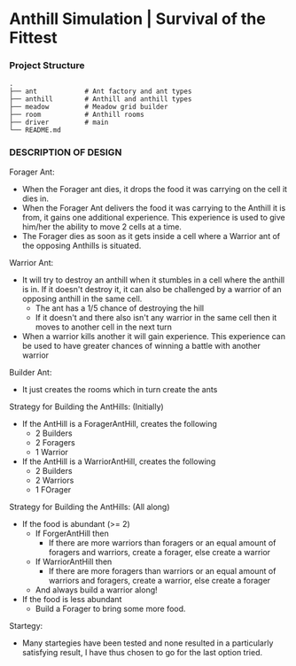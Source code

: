 # Anthill Simulation | Survival of the Fittest


### Project Structure
    .                              
    ├── ant            # Ant factory and ant types
    ├── anthill        # Anthill and anthill types
    ├── meadow         # Meadow grid builder
    ├── room           # Anthill rooms
    ├── driver         # main
    └── README.md 

### DESCRIPTION OF DESIGN
Forager Ant:
* When the Forager ant dies, it drops the food it was carrying
on the cell it dies in.
* When the Forager Ant delivers the food it was carrying to the
Anthill it is from, it gains one additional experience. This
experience is used to give him/her the ability to move 2 cells
at a time.
* The Forager dies as soon as it gets inside a cell where a
Warrior ant of the opposing Anthills is situated.

Warrior Ant:
* It will try to destroy an anthill when it stumbles in a cell 
where the anthill is in. If it doesn't destroy it, it can also
be challenged by a warrior of an opposing anthill in the same
cell. 
	- The ant has a 1/5 chance of destroying the hill
	- If it doesn't and there also isn't any warrior in the
	same cell then it moves to another cell in the next turn
* When a warrior kills another it will gain experience. This 
experience can be used to have greater chances of winning a battle 
with another warrior

Builder Ant:
* It just creates the rooms which in turn create the ants

Strategy for Building the AntHills: (Initially)
* If the AntHill is a ForagerAntHill, creates the following
	- 2 Builders
	- 2 Foragers
	- 1 Warrior
* If the AntHill is a WarriorAntHill, creates the following
	- 2 Builders
	- 2 Warriors
	- 1 FOrager

Strategy for Building the AntHills: (All along)
* If the food is abundant (>= 2)
	- If ForgerAntHill then
		+ If there are more warriors than foragers or 
		an equal amount of foragers and warriors, create
		a forager, else create a warrior
	- If WarriorAntHill then
		+ If there are more foragers than warriors or 
		an equal amount of warriors and foragers, create
		a warrior, else create a forager
	- And always build a warrior along!
* If the food is less abundant
	- Build a Forager to bring some more food.

Startegy:
* Many startegies have been tested and none resulted in a 
particularly satisfying result, I have thus chosen to go 
for the last option tried.
	


